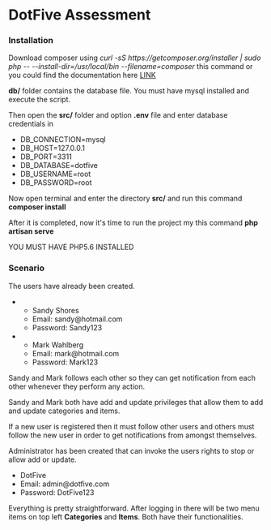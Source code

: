 <h1>DotFive Assessment</h1>

<h3>Installation</h3>
<p>Download composer using <em>curl -sS https://getcomposer.org/installer | sudo php -- --install-dir=/usr/local/bin --filename=composer</em> this command or you could find the documentation here <a href="https://getcomposer.org/download/">LINK</a></p>
<p><strong>db/</strong> folder contains the database file. You must have mysql installed and execute the script.</p>
<p>Then open the <strong>src/</strong> folder and option <strong>.env</strong> file and enter database credentials in 
	<ul>
		<li>DB_CONNECTION=mysql</li>
		<li>DB_HOST=127.0.0.1</li>
		<li>DB_PORT=3311</li>
		<li>DB_DATABASE=dotfive</li>
		<li>DB_USERNAME=root</li>
		<li>DB_PASSWORD=root</li>
	</ul>
</p>
<p>Now open terminal and enter the directory <strong>src/</strong> and run this command <strong>composer install</strong></p>
<p>After it is completed, now it's time to run the project my this command <strong>php artisan serve</strong></p>
<p>YOU MUST HAVE PHP5.6 INSTALLED</p>

<h3>Scenario</h3>
<p>The users have already been created.
	<ul>
		<li>
			<ul>
				<li>Sandy Shores</li>
				<li>Email: sandy@hotmail.com</li>
				<li>Password: Sandy123</li>
			</ul>
		</li>
		<li>
			<ul>
				<li>Mark Wahlberg</li>
				<li>Email: mark@hotmail.com</li>
				<li>Password: Mark123</li>
			</ul>
		</li>
	</ul>
</p>
<p>Sandy and Mark follows each other so they can get notification from each other whenever they perform any action.</p>
<p>Sandy and Mark both have add and update privileges that allow them to add and update categories and items.</p>
<p>If a new user is registered then it must follow other users and others must follow the new user in order to get notifications from amongst themselves.</p>
<p>Administrator has been created that can invoke the users rights to stop or allow add or update.
	<ul>
		<li>DotFive</li>
		<li>Email: admin@dotfive.com</li>
		<li>Password: DotFive123</li>
	</ul>
</p>
<p>Everything is pretty straightforward. After logging in there will be two menu items on top left <strong>Categories</strong> and <strong>Items</strong>. Both have their functionalities.</p>

